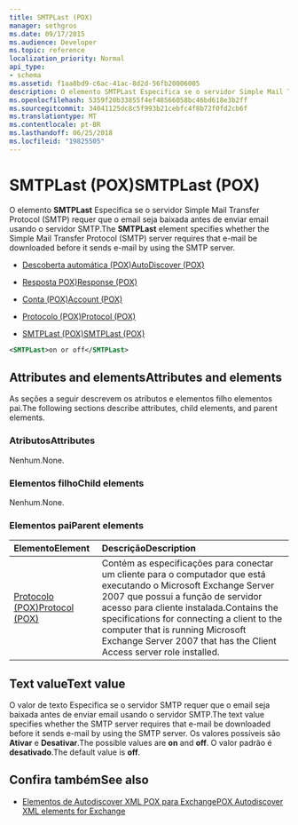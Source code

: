 ```yaml
---
title: SMTPLast (POX)
manager: sethgros
ms.date: 09/17/2015
ms.audience: Developer
ms.topic: reference
localization_priority: Normal
api_type:
- schema
ms.assetid: f1aa8bd9-c6ac-41ac-8d2d-56fb20006005
description: O elemento SMTPLast Especifica se o servidor Simple Mail Transfer Protocol (SMTP) requer que o email seja baixada antes de enviar email usando o servidor SMTP.
ms.openlocfilehash: 5359f20b33855f4ef48566058bc46bd618e3b2ff
ms.sourcegitcommit: 34041125dc8c5f993b21cebfc4f8b72f0fd2cb6f
ms.translationtype: MT
ms.contentlocale: pt-BR
ms.lasthandoff: 06/25/2018
ms.locfileid: "19825505"
---
```

# <a name="smtplast-pox"></a><span data-ttu-id="73844-103">SMTPLast (POX)</span><span class="sxs-lookup"><span data-stu-id="73844-103">SMTPLast (POX)</span></span>

<span data-ttu-id="73844-104">O elemento **SMTPLast** Especifica se o servidor Simple Mail Transfer Protocol (SMTP) requer que o email seja baixada antes de enviar email usando o servidor SMTP.</span><span class="sxs-lookup"><span data-stu-id="73844-104">The **SMTPLast** element specifies whether the Simple Mail Transfer Protocol (SMTP) server requires that e-mail be downloaded before it sends e-mail by using the SMTP server.</span></span> 
  
- [<span data-ttu-id="73844-105">Descoberta automática (POX)</span><span class="sxs-lookup"><span data-stu-id="73844-105">AutoDiscover (POX)</span></span>](autodiscover-pox.md)
  
- [<span data-ttu-id="73844-106">Resposta POX)</span><span class="sxs-lookup"><span data-stu-id="73844-106">Response (POX)</span></span>](response-pox.md)
  
- [<span data-ttu-id="73844-107">Conta (POX)</span><span class="sxs-lookup"><span data-stu-id="73844-107">Account (POX)</span></span>](account-pox.md)
  
- [<span data-ttu-id="73844-108">Protocolo (POX)</span><span class="sxs-lookup"><span data-stu-id="73844-108">Protocol (POX)</span></span>](protocol-pox.md)
  
- [<span data-ttu-id="73844-109">SMTPLast (POX)</span><span class="sxs-lookup"><span data-stu-id="73844-109">SMTPLast (POX)</span></span>](smtplast-pox.md)
  
```xml
<SMTPLast>on or off</SMTPLast>
```

## <a name="attributes-and-elements"></a><span data-ttu-id="73844-110">Attributes and elements</span><span class="sxs-lookup"><span data-stu-id="73844-110">Attributes and elements</span></span>

<span data-ttu-id="73844-111">As seções a seguir descrevem os atributos e elementos filho elementos pai.</span><span class="sxs-lookup"><span data-stu-id="73844-111">The following sections describe attributes, child elements, and parent elements.</span></span>
  
### <a name="attributes"></a><span data-ttu-id="73844-112">Atributos</span><span class="sxs-lookup"><span data-stu-id="73844-112">Attributes</span></span>

<span data-ttu-id="73844-113">Nenhum.</span><span class="sxs-lookup"><span data-stu-id="73844-113">None.</span></span>
  
### <a name="child-elements"></a><span data-ttu-id="73844-114">Elementos filho</span><span class="sxs-lookup"><span data-stu-id="73844-114">Child elements</span></span>

<span data-ttu-id="73844-115">Nenhum.</span><span class="sxs-lookup"><span data-stu-id="73844-115">None.</span></span>
  
### <a name="parent-elements"></a><span data-ttu-id="73844-116">Elementos pai</span><span class="sxs-lookup"><span data-stu-id="73844-116">Parent elements</span></span>

|<span data-ttu-id="73844-117">**Elemento**</span><span class="sxs-lookup"><span data-stu-id="73844-117">**Element**</span></span>|<span data-ttu-id="73844-118">**Descrição**</span><span class="sxs-lookup"><span data-stu-id="73844-118">**Description**</span></span>|
|:-----|:-----|
|[<span data-ttu-id="73844-119">Protocolo (POX)</span><span class="sxs-lookup"><span data-stu-id="73844-119">Protocol (POX)</span></span>](protocol-pox.md) <br/> |<span data-ttu-id="73844-120">Contém as especificações para conectar um cliente para o computador que está executando o Microsoft Exchange Server 2007 que possui a função de servidor acesso para cliente instalada.</span><span class="sxs-lookup"><span data-stu-id="73844-120">Contains the specifications for connecting a client to the computer that is running Microsoft Exchange Server 2007 that has the Client Access server role installed.</span></span>  <br/> |
   
## <a name="text-value"></a><span data-ttu-id="73844-121">Text value</span><span class="sxs-lookup"><span data-stu-id="73844-121">Text value</span></span>

<span data-ttu-id="73844-122">O valor de texto Especifica se o servidor SMTP requer que o email seja baixada antes de enviar email usando o servidor SMTP.</span><span class="sxs-lookup"><span data-stu-id="73844-122">The text value specifies whether the SMTP server requires that e-mail be downloaded before it sends e-mail by using the SMTP server.</span></span> <span data-ttu-id="73844-123">Os valores possíveis são **Ativar** e **Desativar**.</span><span class="sxs-lookup"><span data-stu-id="73844-123">The possible values are **on** and **off**.</span></span> <span data-ttu-id="73844-124">O valor padrão é **desativado**.</span><span class="sxs-lookup"><span data-stu-id="73844-124">The default value is **off**.</span></span>
  
## <a name="see-also"></a><span data-ttu-id="73844-125">Confira também</span><span class="sxs-lookup"><span data-stu-id="73844-125">See also</span></span>

- [<span data-ttu-id="73844-126">Elementos de Autodiscover XML POX para Exchange</span><span class="sxs-lookup"><span data-stu-id="73844-126">POX Autodiscover XML elements for Exchange</span></span>](pox-autodiscover-xml-elements-for-exchange.md)

